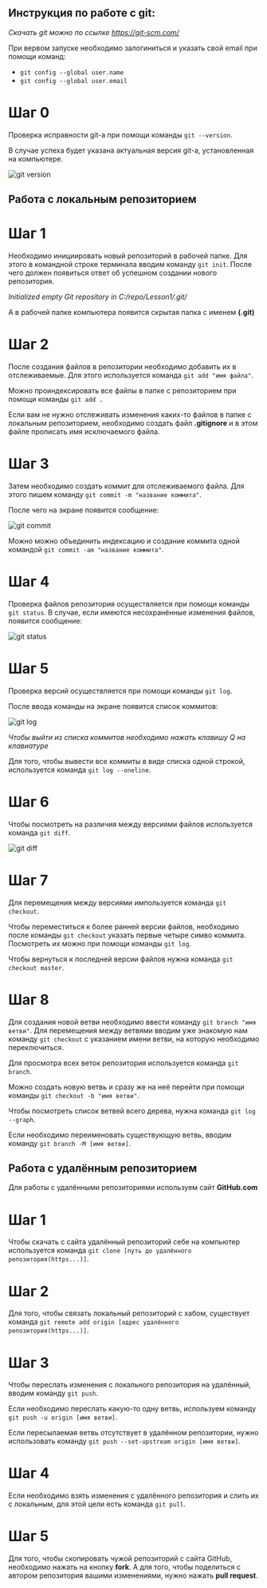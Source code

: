 ## **Инструкция по работе с git:**

*Скачать git можно по ссылке https://git-scm.com/*

При вервом запуске необходимо залогиниться и указать свой email при помощи команд:
* `git config --global user.name`
* `git config --global user.email`

# Шаг 0

Проверка исправности git-а при помощи команды `git --version`.

В случае успеха будет указана актуальная версия git-а, установленная на компьютере.

![git version](Git_version.jpg)

## **Работа с локальным репозиторием**

# Шаг 1

Необходимо инициировать новый репозиторий в рабочей папке. Для этого в командной строке терминала вводим команду `git init`. После чего должен появиться ответ об успешном создании нового репозитория.

*Initialized empty Git repository in C:/repo/Lesson1/.git/*

А в рабочей папке компьютера появится скрытая папка с именем **(.git)**

# Шаг 2

После создания файлов в репозитории необходимо добавить их в отслеживаемые. Для этого используется команда `git add "имя файла"`.

Можно проиндексировать все файлы в папке с репозиторием при помощи команды `git add .`

Если вам не нужно отслеживать изменения каких-то файлов в папке с локальным репозиторием, необходимо создать файл **.gitignore** и в этом файле прописать имя исключаемого файла.

# Шаг 3

Затем необходимо создать коммит для отслеживаемого файла. Для этого пишем команду `git commit -m "название коммита"`.

После чего на экране появится сообщение:

![git commit](commit.jpg)

Можно можно объединить индексацию и создание коммита одной командой `git commit -am "название коммита"`.

# Шаг 4

Проверка файлов репозитория осуществляется при помощи команды `git status`. 
В случае, если имеются несохранённые изменения файлов, появится сообщение:

![git status](status.jpg)

# Шаг 5

Проверка версий осуществляется при помощи команды `git log`.

После ввода команды на экране появится список коммитов:

![git log](log.jpg)

*Чтобы выйти из списка коммитов необходимо нажать клавишу Q на клавиатуре*

Для того, чтобы вывести все коммиты в виде списка одной строкой, используется команда `git log --oneline`.

# Шаг 6

Чтобы посмотреть на различия между версиями файлов используется команда `git diff`.

![git diff](diff.jpg)

# Шаг 7

Для перемещения между версиями импользуется команда `git checkout`.

Чтобы переместиться к более ранней версии файлов, необходимо после команды `git checkout` указать первые четыре симво коммита. Посмотреть их можно при помощи команды `git log`.

Чтобы вернуться к последней версии файлов нужна команда `git checkout master`.

# Шаг 8

Для создания новой ветви необходимо ввести команду `git branch "имя ветви"`. Для перемещения между ветвями вводим уже знакомую нам команду `git checkout` с указанием имени ветви, на которую необходимо переключиться.

Для просмотра всех веток репозитория используется команда `git branch`.

Можно создать новую ветвь и сразу же на неё перейти при помощи команды `git checkout -b "имя ветви"`.

Чтобы посмотреть список ветвей всего дерева, нужна команда `git log --graph`.

Если необходимо переименовать существующую ветвь, вводим команду `git branch -M [имя ветви]`.

## **Работа с удалённым репозиторием**

Для работы с удалёнными репозиториями используем сайт **GitHub.com**

# Шаг 1

Чтобы скачать с сайта удалённый репозиторий себе на компьютер используется команда `git clone [путь до удалённого репозитория(https...)]`.

# Шаг 2

Для того, чтобы связать локальный репозиторий с хабом, существует команда `git remote add origin [адрес удалённого репозитория(https...)]`.

# Шаг 3

Чтобы переслать изменения с локального репозитория на удалённый, вводим команду `git push`.

Если необходимо переслать какую-то одну ветвь, используем команду `git push -u origin [имя ветви]`.

Если пересылаемая ветвь отсутствует в удалённом репозитории, нужно использовать команду `git push --set-upstream origin [имя ветви]`.

# Шаг 4

Если необходимо взять изменения с удалённого репозитория и слить их с локальным, для этой цели есть команда `git pull`.

# Шаг 5

Для того, чтобы скопировать чужой репозиторий с сайта GitHub, необходимо нажать на кнопку **fork**. А для того, чтобы поделиться с автором репозитория вашими изменениями, нужно нажать **pull request**.